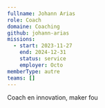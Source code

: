 ```yaml
---
fullname: Johann Arias
role: Coach
domaine: Coaching
github: johann-arias
missions:
  - start: 2023-11-27
    end: 2024-12-31
    status: service
    employer: Octo
memberType: autre
teams: []
---
```

Coach en innovation, maker fou